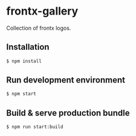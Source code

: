 # frontx-gallery

Collection of frontx logos.

## Installation

```bash
$ npm install
```

## Run development environment

```bash
$ npm start
```

## Build & serve production bundle

```bash
$ npm run start:build
```
